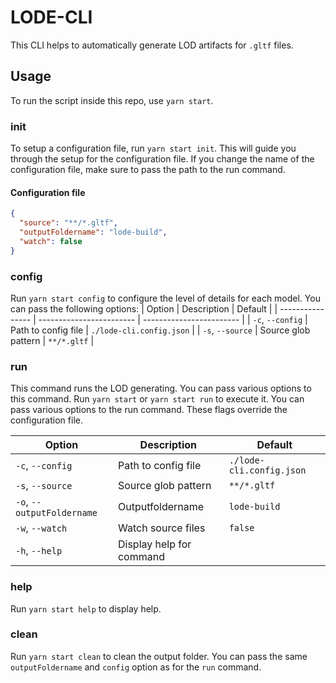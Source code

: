 # LODE-CLI

This CLI helps to automatically generate LOD artifacts for `.gltf` files.

## Usage

To run the script inside this repo, use `yarn start`.

### init

To setup a configuration file, run `yarn start init`. This will guide you through the setup for the configuration file. If you change the name of the configuration file, make sure to pass the path to the run command.

#### Configuration file

```lode-cli.config.json
{
  "source": "**/*.gltf",
  "outputFoldername": "lode-build",
  "watch": false
}

```

### config
Run `yarn start config` to configure the level of details for each model.
You can pass the following options:
| Option           | Description              | Default                  |
| ---------------- | ------------------------ | ------------------------ |
| `-c`, `--config` | Path to config file      | `./lode-cli.config.json` |
| `-s`, `--source` | Source glob pattern      | `**/*.gltf`              |

### run

This command runs the LOD generating. You can pass various options to this command.
Run `yarn start` or `yarn start run` to execute it. You can pass various options to the run command. These flags override the configuration file.

| Option           | Description              | Default                  |
| ---------------- | ------------------------ | ------------------------ |
| `-c`, `--config` | Path to config file      | `./lode-cli.config.json` |
| `-s`, `--source` | Source glob pattern      | `**/*.gltf`              |
| `-o`, `--outputFoldername` | Outputfoldername | `lode-build`           |
| `-w`, `--watch`  | Watch source files       | `false`                  |
| `-h`, `--help`   | Display help for command |                          |

### help

Run `yarn start help` to display help.

### clean

Run `yarn start clean` to clean the output folder. You can pass the same `outputFoldername` and `config` option as for the `run` command.
